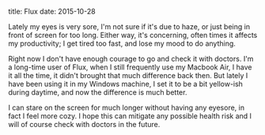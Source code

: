 title: Flux
date: 2015-10-28

Lately my eyes is very sore, I'm not sure if it's due to haze, or just being
in front of screen for too long. Either way, it's concerning, often times it
affects my productivity; I get tired too fast, and lose my mood to do anything.

Right now I don't have enough courage to go and check it with doctors. I'm a
long-time user of Flux, when I still frequently use my Macbook Air, I have it
all the time, it didn't brought that much difference back then. But lately I
have been using it in my Windows machine, I set it to be a bit yellow-ish during
daytime, and now the difference is much better.

I can stare on the screen for much longer without having any eyesore, in fact
I feel more cozy. I hope this can mitigate any possible health risk and I will
of course check with doctors in the future.
